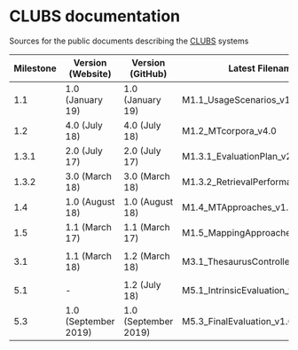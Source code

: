 # CLUBS documentation
Sources for the public documents describing the [CLUBS](https://www.clubs-project.eu) systems

| Milestone | Version (Website)    | Version (GitHub)     | Latest Filename                    | Public? | Completed? |
|-----------|----------------------|----------------------|------------------------------------|---------|------------|
| 1.1       | 1.0 (January 19)     | 1.0 (January 19)     | M1.1_UsageScenarios_v1.0           | yes     | yes        |
| 1.2       | 4.0 (July 18)        | 4.0 (July 18)        | M1.2_MTcorpora_v4.0                | yes     | yes        |
| 1.3.1     | 2.0 (July 17)        | 2.0 (July 17)        | M1.3.1_EvaluationPlan_v2.0         | yes     | yes        |
| 1.3.2     | 3.0 (March 18)       | 3.0 (March 18)       | M1.3.2_RetrievalPerformance_v3.0   | yes     | yes        |
| 1.4       | 1.0 (August 18)      | 1.0 (August 18)      | M1.4_MTApproaches_v1.0             | yes     | yes        |
| 1.5       | 1.1 (March 17)       | 1.1 (March 17)       | M1.5_MappingApproaches_v1.1        | yes     | yes        |
|           |                      |                      |                                    |         |            |
| 3.1       | 1.1 (March 18)       | 1.2 (March 18)       | M3.1_ThesaurusControlledTerms_v1.2 | yes     | no         |
|           |                      |                      |                                    |         |            |
| 5.1       | -                    | 1.2 (July 18)        | M5.1_IntrinsicEvaluation_v1.2      | no      | no         |
| 5.3       | 1.0 (September 2019) | 1.0 (September 2019) | M5.3_FinalEvaluation_v1.0.pdf      | yes     | yes        |
